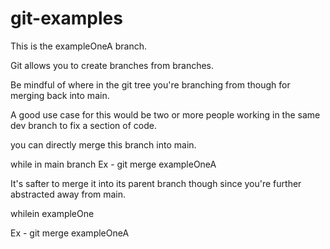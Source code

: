 # git-examples


This is the exampleOneA branch.

Git allows you to create branches from branches.

Be mindful of where in the git tree you're branching from though for merging back into main.

A good use case for this would be two or more people working in the same dev branch to fix a section of code.

you can directly merge this branch into main.

while in main branch
Ex - git merge exampleOneA

It's safter to merge it into its parent branch though since you're further abstracted away from main.

whilein exampleOne

Ex - git merge exampleOneA